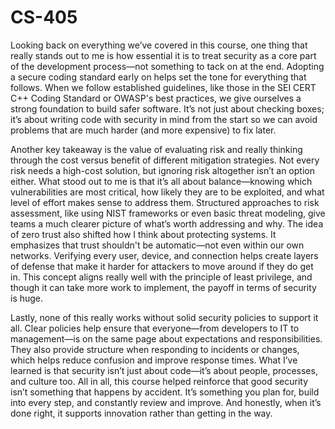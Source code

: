 # CS-405

Looking back on everything we’ve covered in this course, one thing that really stands out to me is how essential it is to treat security as a core part of the development process—not something to tack on at the end. Adopting a secure coding standard early on helps set the tone for everything that follows. When we follow established guidelines, like those in the SEI CERT C++ Coding Standard or OWASP's best practices, we give ourselves a strong foundation to build safer software. It’s not just about checking boxes; it’s about writing code with security in mind from the start so we can avoid problems that are much harder (and more expensive) to fix later.

Another key takeaway is the value of evaluating risk and really thinking through the cost versus benefit of different mitigation strategies. Not every risk needs a high-cost solution, but ignoring risk altogether isn’t an option either. What stood out to me is that it’s all about balance—knowing which vulnerabilities are most critical, how likely they are to be exploited, and what level of effort makes sense to address them. Structured approaches to risk assessment, like using NIST frameworks or even basic threat modeling, give teams a much clearer picture of what’s worth addressing and why.
The idea of zero trust also shifted how I think about protecting systems. It emphasizes that trust shouldn't be automatic—not even within our own networks. Verifying every user, device, and connection helps create layers of defense that make it harder for attackers to move around if they do get in. This concept aligns really well with the principle of least privilege, and though it can take more work to implement, the payoff in terms of security is huge.

Lastly, none of this really works without solid security policies to support it all. Clear policies help ensure that everyone—from developers to IT to management—is on the same page about expectations and responsibilities. They also provide structure when responding to incidents or changes, which helps reduce confusion and improve response times. What I’ve learned is that security isn’t just about code—it’s about people, processes, and culture too.
All in all, this course helped reinforce that good security isn’t something that happens by accident. It’s something you plan for, build into every step, and constantly review and improve. And honestly, when it’s done right, it supports innovation rather than getting in the way.

